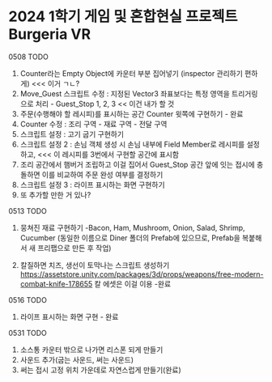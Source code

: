 # 2024 1학기 게임 및 혼합현실 프로젝트 Burgeria VR

0508 TODO

1. Counter라는 Empty Object에 카운터 부분 집어넣기 (inspector 관리하기 편하게) <<< 이거 ㄱㄴ?
2. Move_Guest 스크립트 수정 : 지정된 Vector3 좌표보다는 특정 영역을 트리거링으로 처리 - Guest_Stop 1, 2, 3 << 이건 내가 할 것
3. 주문(수행해야 할 레시피)를 표시하는 공간 Counter 윗쪽에 구현하기 - 완료
4. Counter 수정 : 조리 구역 - 재료 구역 - 전달 구역
5. 스크립트 설정 : 고기 굽기 구현하기
6. 스크립트 설정 2 : 손님 객체 생성 시 손님 내부에 Field Member로 레시피를 설정하고, <<< 이 레시피를 3번에서 구현할 공간에 표시함
7. 조리 공간에서 햄버거 조립하고 이걸 집어서 Guest_Stop 공간 앞에 잇는 접시에 충돌하면 이를 비교하여 주문 완성 여부를 결정하기
8. 스크립트 설정 3 : 라이프 표시하는 화면 구현하기
9. 또 추가할 만한 거 있나?

0513 TODO

1. 뭉쳐진 재료 구현하기
-Bacon, Ham, Mushroom, Onion, Salad, Shrimp, Cucumber
(동일한 이름으로 Diner 폴더의 Prefab에 있으므로, Prefab을 복붙해서 새 프리팹으로 만든 후 작업)

2. 칼질하면 치즈, 생선이 토막나는 스크립트 생성하기
   https://assetstore.unity.com/packages/3d/props/weapons/free-modern-combat-knife-178655
   칼 에셋은 이걸 이용
-완료

0516 TODO
1. 라이프 표시하는 화면 구현 - 완료

0531 TODO
1. 소스통 카운터 밖으로 나가면 리스폰 되게 만들기
2. 사운드 추가(굽는 사운드, 써는 사운드)
3. 써는 접시 고정 위치 가운데로 자연스럽게 만들기(완료)